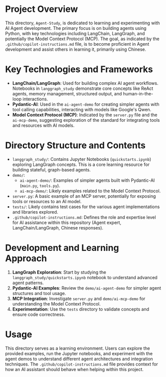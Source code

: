 # Project Overview

This directory, `Agent-Study`, is dedicated to learning and experimenting with AI Agent development. The primary focus is on building agents using Python, with key technologies including LangChain, LangGraph, and potentially the Model Context Protocol (MCP). The goal, as indicated by the `.github/copilot-instructions.md` file, is to become proficient in Agent development and assist others in learning it, primarily using Chinese.

# Key Technologies and Frameworks

*   **LangChain/LangGraph**: Used for building complex AI agent workflows. Notebooks in `langgraph_study` demonstrate core concepts like ReAct agents, memory management, structured output, and human-in-the-loop interactions.
*   **Pydantic-AI**: Used in the `ai-agent-demo` for creating simpler agents with tool calling capabilities, interacting with models like Google's Qwen.
*   **Model Context Protocol (MCP)**: Indicated by the `server.py` file and the `ai-mcp-demo`, suggesting exploration of the standard for integrating tools and resources with AI models.

# Directory Structure and Contents

*   `langgraph_study/`: Contains Jupyter Notebooks (`quickstarts.ipynb`) exploring LangGraph concepts. This is a core learning resource for building stateful, graph-based agents.
*   `demo/`:
    *   `ai-agent-demo/`: Examples of simpler agents built with Pydantic-AI (`main.py`, `tools.py`).
    *   `ai-mcp-demo/`: Likely examples related to the Model Context Protocol.
*   `server.py`: A basic example of an MCP server, potentially for exposing tools or resources to an AI model.
*   `tests/`: Likely contains test cases for the various agent implementations and libraries explored.
*   `.github/copilot-instructions.md`: Defines the role and expertise level for AI assistance within this repository (Agent expert, LangChain/LangGraph, Chinese responses).

# Development and Learning Approach

1.  **LangGraph Exploration**: Start by studying the `langgraph_study/quickstarts.ipynb` notebook to understand advanced agent patterns.
2.  **Pydantic-AI Examples**: Review the `demo/ai-agent-demo` for simpler agent structures and tool usage.
3.  **MCP Integration**: Investigate `server.py` and `demo/ai-mcp-demo` for understanding the Model Context Protocol.
4.  **Experimentation**: Use the `tests` directory to validate concepts and ensure code correctness.

# Usage

This directory serves as a learning environment. Users can explore the provided examples, run the Jupyter notebooks, and experiment with the agent demos to understand different agent architectures and integration techniques. The `.github/copilot-instructions.md` file provides context for how an AI assistant should behave when helping within this project.